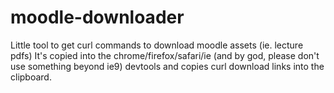 # moodle-downloader
Little tool to get curl commands to download moodle assets (ie. lecture pdfs)
It's copied into the chrome/firefox/safari/ie (and by god, please don't use something beyond ie9) devtools and copies curl download links into the clipboard.
